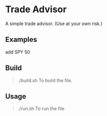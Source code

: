 # Trade Advisor

A simple trade advisor. (Use at your own risk.)

## Examples

add SPY 50

## Build

> ./build.sh
> To build the file.

## Usage

> ./run.sh
> To run the file
